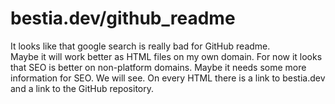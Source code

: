 # bestia.dev/github_readme

It looks like that google search is really bad for GitHub readme.  
Maybe it will work better as HTML files on my own domain.
For now it looks that SEO is better on non-platform domains.
Maybe it needs some more information for SEO. We will see.
On every HTML there is a link to bestia.dev and a link to the GitHub repository.
